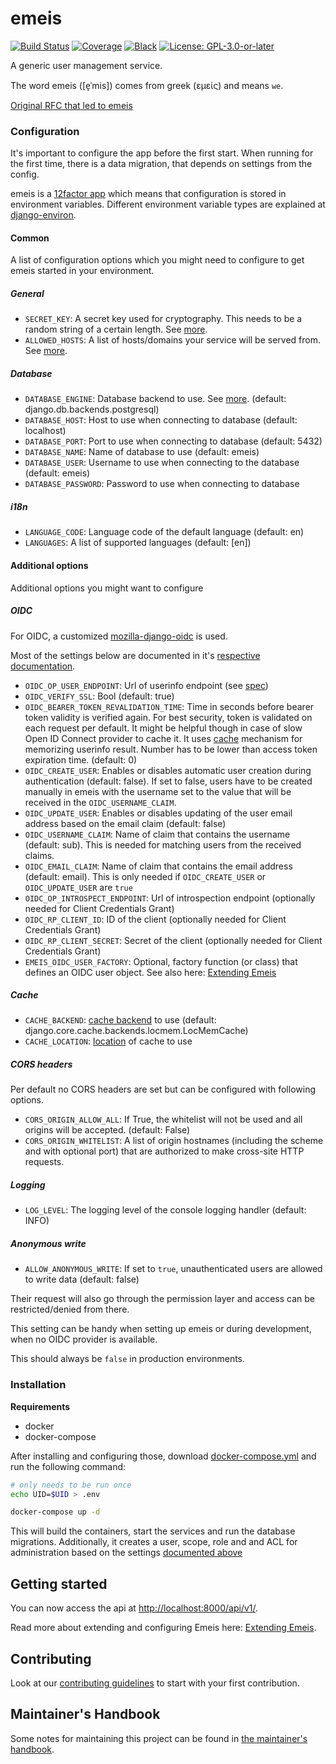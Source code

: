 # emeis

[![Build Status](https://github.com/projectcaluma/emeis/workflows/Tests/badge.svg)](https://github.com/projectcaluma/emeis/actions?query=workflow%3ATests)
[![Coverage](https://img.shields.io/badge/coverage-100%25-brightgreen.svg)](https://github.com/projectcaluma/emeis/blob/master/setup.cfg#L50)
[![Black](https://img.shields.io/badge/code%20style-black-000000.svg)](https://github.com/projectcaluma/emeis)
[![License: GPL-3.0-or-later](https://img.shields.io/github/license/projectcaluma/emeis)](https://spdx.org/licenses/GPL-3.0-or-later.html)

A generic user management service.

The word emeis ([e̞ˈmis]) comes from greek (εμείς) and means `we`.

[Original RFC that led to emeis](docs/original_emeis_rfc.md)

### Configuration

It's important to configure the app before the first start. When running for the first
time, there is a data migration, that depends on settings from the config.

emeis is a [12factor app](https://12factor.net/) which means that configuration is
stored in environment variables.
Different environment variable types are explained at
[django-environ](https://github.com/joke2k/django-environ#supported-types).

#### Common

A list of configuration options which you might need to configure to get emeis started in your environment.

##### General
* `SECRET_KEY`: A secret key used for cryptography. This needs to be a random string of a certain length. See [more](https://docs.djangoproject.com/en/2.1/ref/settings/#std:setting-SECRET_KEY).
* `ALLOWED_HOSTS`: A list of hosts/domains your service will be served from. See [more](https://docs.djangoproject.com/en/2.1/ref/settings/#allowed-hosts).

##### Database
* `DATABASE_ENGINE`: Database backend to use. See [more](https://docs.djangoproject.com/en/2.1/ref/settings/#std:setting-DATABASE-ENGINE). (default: django.db.backends.postgresql)
* `DATABASE_HOST`: Host to use when connecting to database (default: localhost)
* `DATABASE_PORT`: Port to use when connecting to database (default: 5432)
* `DATABASE_NAME`: Name of database to use (default: emeis)
* `DATABASE_USER`: Username to use when connecting to the database (default: emeis)
* `DATABASE_PASSWORD`: Password to use when connecting to database

##### i18n
* `LANGUAGE_CODE`: Language code of the default language (default: en)
* `LANGUAGES`: A list of supported languages (default: \[en\])


#### Additional options

Additional options you might want to configure

##### OIDC

For OIDC, a customized [mozilla-django-oidc](https://github.com/mozilla/mozilla-django-oidc) is used.

Most of the settings below are documented in it's [respective documentation](https://mozilla-django-oidc.readthedocs.io/en/stable/settings.html).

* `OIDC_OP_USER_ENDPOINT`: Url of userinfo endpoint (see [spec](https://openid.net/specs/openid-connect-core-1_0.html#UserInfo))
* `OIDC_VERIFY_SSL`: Bool (default: true)
* `OIDC_BEARER_TOKEN_REVALIDATION_TIME`: Time in seconds before bearer token validity is verified again. For best security, token is validated on each request per default. It might be helpful though in case of slow Open ID Connect provider to cache it. It uses [cache](#cache) mechanism for memorizing userinfo result. Number has to be lower than access token expiration time. (default: 0)
* `OIDC_CREATE_USER`: Enables or disables automatic user creation during authentication (default: false). If set to false, users have to be created manually in emeis with the username set to the value that will be received in the `OIDC_USERNAME_CLAIM`.
* `OIDC_UPDATE_USER`: Enables or disables updating of the user email address based on the email claim (default: false)
* `OIDC_USERNAME_CLAIM`: Name of claim that contains the username (default: sub). This is needed for matching users from the received claims.
* `OIDC_EMAIL_CLAIM`: Name of claim that contains the email address (default: email). This is only needed if `OIDC_CREATE_USER` or `OIDC_UPDATE_USER` are `true`
* `OIDC_OP_INTROSPECT_ENDPOINT`: Url of introspection endpoint (optionally needed for Client Credentials Grant)
* `OIDC_RP_CLIENT_ID`: ID of the client (optionally needed for Client Credentials Grant)
* `OIDC_RP_CLIENT_SECRET`: Secret of the client (optionally needed for Client Credentials Grant)
* `EMEIS_OIDC_USER_FACTORY`: Optional, factory function (or class) that defines
   an OIDC user object. See also here: [Extending Emeis](docs/extending_emeis.md)

##### Cache

* `CACHE_BACKEND`: [cache backend](https://docs.djangoproject.com/en/1.11/ref/settings/#backend) to use (default: django.core.cache.backends.locmem.LocMemCache)
* `CACHE_LOCATION`: [location](https://docs.djangoproject.com/en/1.11/ref/settings/#std:setting-CACHES-LOCATION) of cache to use

##### CORS headers

Per default no CORS headers are set but can be configured with following options.

* `CORS_ORIGIN_ALLOW_ALL`: If True, the whitelist will not be used and all origins will be accepted. (default: False)
* `CORS_ORIGIN_WHITELIST`: A list of origin hostnames (including the scheme and with optional port) that are authorized to make cross-site HTTP requests.

##### Logging

* `LOG_LEVEL`: The logging level of the console logging handler (default: INFO)

##### Anonymous write

* `ALLOW_ANONYMOUS_WRITE`: If set to `true`, unauthenticated users are allowed to write data (default: false)

Their request will also go through the permission layer and access can be restricted/denied from there.

This setting can be handy when setting up emeis or during development, when no OIDC provider is available.

This should always be `false` in production environments.

### Installation

**Requirements**
* docker
* docker-compose

After installing and configuring those, download [docker-compose.yml](https://raw.githubusercontent.com/projectcaluma/emeis/master/docker-compose.yml) and run the following command:

```bash
# only needs to be run once
echo UID=$UID > .env

docker-compose up -d
```

This will build the containers, start the services and run the database migrations. Additionally, it
creates a user, scope, role and and ACL for administration based on the settings [documented above](#Bootstrapping)

## Getting started

You can now access the api at [http://localhost:8000/api/v1/](http://localhost:8000/api/v1/).

Read more about extending and configuring Emeis here: [Extending Emeis](docs/extending_emeis.md).

## Contributing

Look at our [contributing guidelines](CONTRIBUTING.md) to start with your first contribution.

## Maintainer's Handbook

Some notes for maintaining this project can be found in [the maintainer's handbook](MAINTAINING.md).
